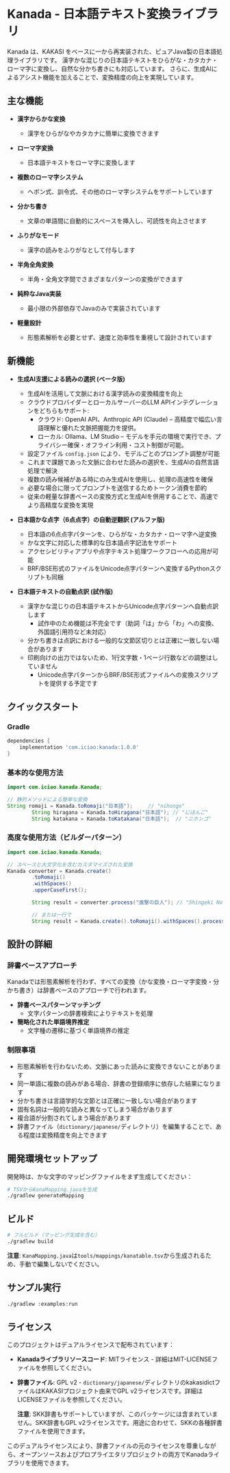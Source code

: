 # Kanada - 日本語テキスト変換ライブラリ

Kanada は、KAKASI をベースに一から再実装された、ピュアJava製の日本語処理ライブラリです。
漢字かな混じりの日本語テキストをひらがな・カタカナ・ローマ字に変換し、自然な分かち書きにも対応しています。
さらに、生成AIによるアシスト機能を加えることで、変換精度の向上を実現しています。

## 主な機能

- **漢字からかな変換**
    - 漢字をひらがなやカタカナに簡単に変換できます

- **ローマ字変換**
    - 日本語テキストをローマ字に変換します

- **複数のローマ字システム**
    - ヘボン式、訓令式、その他のローマ字システムをサポートしています

- **分かち書き**
    - 文章の単語間に自動的にスペースを挿入し、可読性を向上させます

- **ふりがなモード**
    - 漢字の読みをふりがなとして付与します

- **半角全角変換**
    - 半角・全角文字間でさまざまなパターンの変換ができます

- **純粋なJava実装**
    - 最小限の外部依存でJavaのみで実装されています

- **軽量設計**
    - 形態素解析を必要とせず、速度と効率性を重視して設計されています

## 新機能

- **生成AI支援による読みの選択 (ベータ版)**
    - 生成AIを活用して文脈における漢字読みの変換精度を向上
    - クラウドプロバイダーとローカルサーバーのLLM APIインテグレーションをどちらもサポート:
        - クラウド: OpenAI API、Anthropic API (Claude) – 高精度で幅広い言語理解と優れた文脈把握能力を提供。
        - ローカル: Ollama、LM Studio – モデルを手元の環境で実行でき、プライバシー確保・オフライン利用・コスト制御が可能。
    - 設定ファイル `config.json` により、モデルごとのプロンプト調整が可能
    - これまで課題であった文脈に合わせた読みの選択を、生成AIの自然言語処理で解決
    - 複数の読み候補がある時にのみ生成AIを使用し、処理の高速性を確保
    - 必要な場合に限ってプロンプトを送信するためトークン消費を節約
    - 従来の軽量な辞書ベースの変換方式と生成AIを併用することで、高速でより高精度な変換を実現


- **日本語かな点字（6点点字）の自動逆翻訳 (アルファ版)**
    - 日本語の6点点字パターンを、ひらがな・カタカナ・ローマ字へ逆変換
    - かな文字に対応した標準的な日本語点字記法をサポート
    - アクセシビリティアプリや点字テキスト処理ワークフローへの応用が可能
    - BRF/BSE形式のファイルをUnicode点字パターンへ変換するPythonスクリプトも同梱


- **日本語テキストの自動点訳 (試作版)**
    - 漢字かな混じりの日本語テキストからUnicode点字パターンへ自動点訳します
        - 試作中のため機能は不完全です（助詞「は」から「わ」への変換、外国語引用符など未対応）
    - 分かち書きは点訳における一般的な文節区切りとは正確に一致しない場合があります
    - 印刷向けの出力ではないため、1行文字数・1ベージ行数などの調整はしていません
        - Unicode点字パターンからBRF/BSE形式ファイルへの変換スクリプトを提供する予定です

## クイックスタート

### Gradle

```gradle
dependencies {
    implementation 'com.iciao:kanada:1.0.0'
}
```

### 基本的な使用方法

```java
import com.iciao.kanada.Kanada;

// 静的メソッドによる簡単な変換
String romaji = Kanada.toRomaji("日本語");     // "nihongo"
        String hiragana = Kanada.toHiragana("日本語"); // "にほんご"
        String katakana = Kanada.toKatakana("日本語");  // "ニホンゴ"
```

### 高度な使用方法（ビルダーパターン）

```java
import com.iciao.kanada.Kanada;

// スペースと大文字化を含むカスタマイズされた変換
Kanada converter = Kanada.create()
        .toRomaji()
        .withSpaces()
        .upperCaseFirst();

        String result = converter.process("進撃の巨人"); // "Shingeki No Kyojin"

        // または一行で
        String result = Kanada.create().toRomaji().withSpaces().process("進撃の巨人");
```

## 設計の詳細

### 辞書ベースアプローチ

Kanadaでは形態素解析を行わず、すべての変換（かな変換・ローマ字変換・分かち書き）は辞書ベースのアプローチで行われます。

- **辞書ベースパターンマッチング**
    - 文字パターンの辞書検索によりテキストを処理
- **簡略化された単語境界推定**
    - 文字種の遷移に基づく単語境界の推定

### 制限事項

- 形態素解析を行わないため、文脈にあった読みに変換できないことがあります
- 同一単語に複数の読みがある場合、辞書の登録順序に依存した結果になります
- 分かち書きは言語学的な文節とは正確に一致しない場合があります
- 固有名詞は一般的な読みと異なってしまう場合があります
- 複合語が分割されてしまう場合があります
- 辞書ファイル（`dictionary/japanese/`ディレクトリ）を編集することで、ある程度は変換精度を向上できます

## 開発環境セットアップ

開発時は、かな文字のマッピングファイルをまず生成してください：

```bash
# TSVからKanaMapping.javaを生成
./gradlew generateMapping
```

## ビルド

```bash
# フルビルド（マッピング生成を含む）
./gradlew build
```

**注意**: `KanaMapping.java`は`tools/mappings/kanatable.tsv`から生成されるため、手動で編集しないでください。

## サンプル実行

```bash
./gradlew :examples:run
```

## ライセンス

このプロジェクトはデュアルライセンスで配布されています：

- **Kanadaライブラリソースコード**: MITライセンス - 詳細はMIT-LICENSEファイルを参照してください。
- **辞書ファイル**: GPL v2 - `dictionary/japanese/`ディレクトリのkakasidictファイルはKAKASIプロジェクト由来でGPL
  v2ライセンスです。詳細はLICENSEファイルを参照してください。

  **注意**: SKK辞書もサポートしていますが、このパッケージには含まれていません。SKK辞書もGPL
  v2ライセンスです。用途に合わせて、SKKの各種辞書ファイルを使用できます。

このデュアルライセンスにより、辞書ファイルの元のライセンスを尊重しながら、オープンソースおよびプロプライエタリプロジェクトの両方でKanadaライブラリを使用できます。
